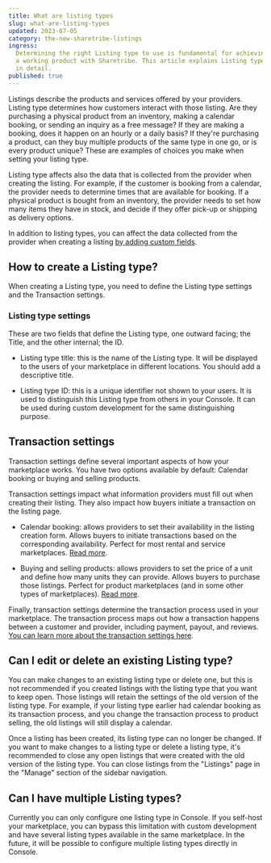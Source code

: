 ```yaml
---
title: What are listing types
slug: what-are-listing-types
updated: 2023-07-05
category: the-new-sharetribe-listings
ingress:
  Determining the right Listing type to use is fundamental for achieving
  a working product with Sharetribe. This article explains Listing types
  in detail.
published: true
---
```


Listings describe the products and services offered by your providers.
Listing type determines how customers interact with those listing. Are
they purchasing a physical product from an inventory, making a calendar
booking, or sending an inquiry as a free message? If they are making a
booking, does it happen on an hourly or a daily basis? If they're
purchasing a product, can they buy multiple products of the same type in
one go, or is every product unique? These are examples of choices you
make when setting your listing type.

Listing type affects also the data that is collected from the provider
when creating the listing. For example, if the customer is booking from
a calendar, the provider needs to determine times that are available for
booking. If a physical product is bought from an inventory, the provider
needs to set how many items they have in stock, and decide if they offer
pick-up or shipping as delivery options.

In addition to listing types, you can affect the data collected from the
provider when creating a listing
[by adding custom fields](https://www.sharetribe.com/docs/the-new-sharetribe/how-to-add-and-edit-listing-fields/).

## How to create a Listing type?

When creating a Listing type, you need to define the Listing type
settings and the Transaction settings.

### Listing type settings

These are two fields that define the Listing type, one outward facing;
the Title, and the other internal; the ID.

- Listing type title: this is the name of the Listing type. It will be
  displayed to the users of your marketplace in different locations. You
  should add a descriptive title.

- Listing type ID: this is a unique identifier not shown to your users.
  It is used to distinguish this Listing type from others in your
  Console. It can be used during custom development for the same
  distinguishing purpose.

## Transaction settings

Transaction settings define several important aspects of how your
marketplace works. You have two options available by default: Calendar
booking or buying and selling products.

Transaction settings impact what information providers must fill out
when creating their listing. They also impact how buyers initiate a
transaction on the listing page.

- Calendar booking: allows providers to set their availability in the
  listing creation form. Allows buyers to initiate transactions based on
  the corresponding availability. Perfect for most rental and service
  marketplaces.
  [Read more](https://www.sharetribe.com/docs/the-new-sharetribe/understanding-transaction-settings/#calendar-booking).

- Buying and selling products: allows providers to set the price of a
  unit and define how many units they can provide. Allows buyers to
  purchase those listings. Perfect for product marketplaces (and in some
  other types of marketplaces).
  [Read more](https://www.sharetribe.com/docs/the-new-sharetribe/understanding-transaction-settings/#buying-and-selling-products).

Finally, transaction settings determine the transaction process used in
your marketplace. The transaction process maps out how a transaction
happens between a customer and provider, including payment, payout, and
reviews.
[You can learn more about the transaction settings here](https://www.sharetribe.com/docs/the-new-sharetribe/understanding-transaction-settings/).

## Can I edit or delete an existing Listing type?

You can make changes to an existing listing type or delete one, but this
is not recommended if you created listings with the listing type that
you want to keep open. Those listings will retain the settings of the
old version of the listing type. For example, if your listing type
earlier had calendar booking as its transaction process, and you change
the transaction process to product selling, the old listings will still
display a calendar.

Once a listing has been created, its listing type can no longer be
changed. If you want to make changes to a listing type or delete a
listing type, it's recommended to close any open listings that were
created with the old version of the listing type. You can close listings
from the "Listings" page in the "Manage" section of the sidebar navigation.

## Can I have multiple Listing types?

Currently you can only configure one listing type in Console. If you
self-host your marketplace, you can bypass this limitation with custom
development and have several listing types available in the same
marketplace. In the future, it will be possible to configure multiple
listing types directly in Console.
